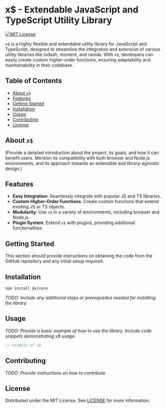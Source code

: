 # x$ - Extendable JavaScript and TypeScript Utility Library

[![MIT License](https://img.shields.io/badge/license-MIT-green.svg)](/LICENSE)

`x$` is a highly flexible and extendable utility library for JavaScript and TypeScript, designed to streamline the integration and extension of various utility libraries like lodash, moment, and ramda. With `x$`, developers can easily create custom higher-order functions, ensuring adaptability and maintainability in their codebase.

## Table of Contents

- [About `x$`](#about-x)
- [Features](#features)
- [Getting Started](#getting-started)
- [Installation](#installation)
- [Usage](#usage)
- [Contributing](#contributing)
- [License](#license)

## About `x$`

(Provide a detailed introduction about the project, its goals, and how it can benefit users. Mention its compatibility with both browser and Node.js environments, and its approach towards an extensible and library-agnostic design.)

## Features

- **Easy Integration**: Seamlessly integrate with popular JS and TS libraries.
- **Custom Higher-Order Functions**: Create custom functions that extend existing JS or TS objects.
- **Modularity**: Use `x$` in a variety of environments, including browser and Node.js.
- **Plugin System**: Extend `x$` with plugins, providing additional functionalities.

## Getting Started

This section should provide instructions on obtaining the code from the GitHub repository and any initial setup required.

## Installation

```shell
npm install @x/core
```

_TODO: Include any additional steps or prerequisites needed for installing the library._

## Usage

_TODO: Provide a basic example of how to use the library. Include code snippets demonstrating x$ usage._

```js
// example of x$
```

## Contributing

_TODO: Provide instructions on how to contribute_

## License

Distributed under the MIT License. See [LICENSE](LICENSE) for more information.

